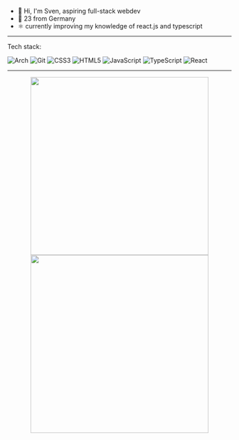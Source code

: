 - 👋 Hi, I'm Sven, aspiring full-stack webdev
- 🌱 23 from Germany 
- :atom_symbol: currently improving my knowledge of react.js and typescript

--- 

Tech stack:

<!---
https://github.com/Ileriayo/markdown-badges
-->

![Arch](https://img.shields.io/badge/Arch%20Linux-1793D1?logo=arch-linux&logoColor=fff&style=for-the-badge)
![Git](https://img.shields.io/badge/git-%23F05033.svg?style=for-the-badge&logo=git&logoColor=white)
![CSS3](https://img.shields.io/badge/css3-%231572B6.svg?style=for-the-badge&logo=css3&logoColor=white)
![HTML5](https://img.shields.io/badge/html5-%23E34F26.svg?style=for-the-badge&logo=html5&logoColor=white)
![JavaScript](https://img.shields.io/badge/javascript-%23323330.svg?style=for-the-badge&logo=javascript&logoColor=%23F7DF1E)
![TypeScript](https://img.shields.io/badge/typescript-%23007ACC.svg?style=for-the-badge&logo=typescript&logoColor=white)
![React](https://img.shields.io/badge/react-%2320232a.svg?style=for-the-badge&logo=react&logoColor=%2361DAFB)

---

<p align = "center">
  <img src = "https://github-readme-stats.vercel.app/api/top-langs/?username=svenrisse&layout=compact&theme=react&hide_border=true&langs_count=10" width = 400>
  <img src = "https://github-readme-streak-stats.herokuapp.com?user=svenrisse&theme=react&hide_border=true" width = 400>
</p>
